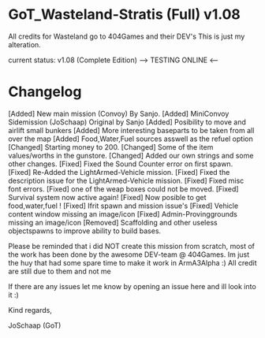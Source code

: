 GoT_Wasteland-Stratis (Full) v1.08
==================================

All credits for Wasteland go to 404Games and their DEV's
This is just my alteration.

current status: v1.08 (Complete Edition) --> TESTING ONLINE <--

Changelog
=========
[Added] New main mission (Convoy) By Sanjo.
[Added] MiniConvoy Sidemission (JoSchaap) Original by Sanjo
[Added] Posibility to move and airlift small bunkers
[Added] More interesting baseparts to be taken from all over the map
[Added] Food,Water,Fuel sources asswell as the refuel option
[Changed] Starting money to 200.
[Changed] Some of the item values/worths in the gunstore.
[Changed] Added our own strings and some other changes.
[Fixed] Fixed the Sound Counter error on first spawn.
[Fixed] Re-Added the LightArmed-Vehicle mission.
[Fixed] Fixed the description issue for the LightArmed-Vehicle mission.
[Fixed] Fixed misc font errors.
[Fixed] one of the weap boxes could not be moved.
[Fixed] Survival system now active again!
[Fixed] Now posible to get food,water,fuel !
[Fixed] Ifrit spawn and mission issue's
[Fixed] Vehicle content window missing an image/icon
[Fixed] Admin-Provinggrounds missing an image/icon
[Removed] Scaffolding and other useless objectspawns to improve ability to build bases.

Please be reminded that i did NOT create this mission from scratch, most of the work has been done by the awesome DEV-team @ 404Games. Im just the huy that had some spare time to make it work in ArmA3Alpha :)
All credit are still due to them and not me

If there are any issues let me know by opening an issue here and ill look into it :)


Kind regards,

JoSchaap (GoT) 
